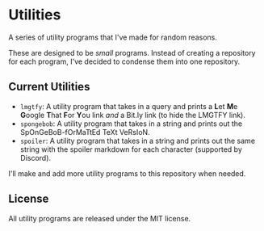 # Utilities
A series of utility programs that I've made for random reasons. 

These are designed to be *small* programs. Instead of creating a repository for each program, I've decided to condense them into one repository.

## Current Utilities
- `lmgtfy`: A utility program that takes in a query and prints a **L**et **M**e **G**oogle **T**hat **F**or **Y**ou link *and* a Bit.ly link (to hide the LMGTFY link).
- `spongebob`: A utility program that takes in a string and prints out the SpOnGeBoB-fOrMaTtEd TeXt VeRsIoN. 
- `spoiler`: A utility program that takes in a string and prints out the same string with the spoiler markdown for each character (supported by Discord).

I'll make and add more utility programs to this repository when needed.

## License
All utility programs are released under the MIT license.